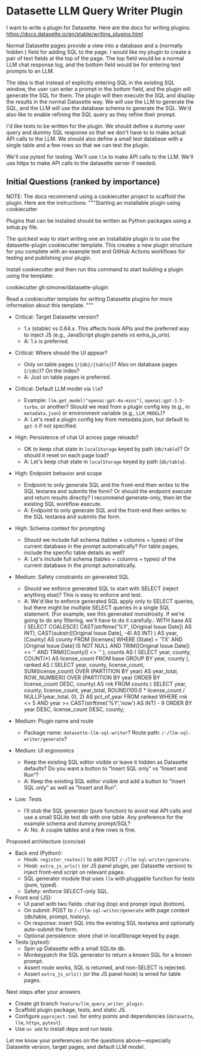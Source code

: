 # Datasette LLM Query Writer Plugin

I want to write a plugin for Datasette. Here are the docs for writing plugins:
https://docs.datasette.io/en/stable/writing_plugins.html

Normal Datasette pages provide a view into a database and a (normally hidden ) field for adding SQL to the page. I would like my plugin to create a pair of text fields at the top of the page. The top field would be a normal LLM chat response log, and the bottom field would be for entering text prompts to an LLM. 

The idea is that instead of explicitly entering SQL in the existing SQL window, the user can enter a prompt in the bottom field, and the plugin will generate the SQL for them. The plugin will then execute the SQL and display the results in the normal Datasette way. We will use the LLM to generate the SQL, and the LLM will use the database schema to generate the SQL. We'd also like to enable refining the SQL query as they refine their prompt. 

I'd like tests to be written for the plugin. We should define a dummy user query and dummy SQL response so that we don't have to to make actual API calls to the LLM. We should also define a small test database with a single table and a few rows so that we can test the plugin. 

We'll use pytest for testing. We'll use `llm` to make API calls to the LLM. We'll use httpx to make API calls to the datasette server if needed. 

## Initial Questions (ranked by importance)

NOTE: The docs recommend using a cookiecutter project to scaffold the plugin. Here are the instructions:
"""Starting an installable plugin using cookiecutter

Plugins that can be installed should be written as Python packages using a setup.py file.

The quickest way to start writing one an installable plugin is to use the datasette-plugin cookiecutter template. This creates a new plugin structure for you complete with an example test and GitHub Actions workflows for testing and publishing your plugin.

Install cookiecutter and then run this command to start building a plugin using the template:

cookiecutter gh:simonw/datasette-plugin

Read a cookiecutter template for writing Datasette plugins for more information about this template.
"""

- Critical: Target Datasette version?
  - 1.x (stable) vs 0.64.x. This affects hook APIs and the preferred way to inject JS (e.g., JavaScript plugin panels vs extra_js_urls).
  - A: 1.x is preferred.


- Critical: Where should the UI appear?
  - Only on table pages (`/{db}/{table}`)? Also on database pages (`/{db}`)? On the index?
  - A: Just on table pages is preferred.

- Critical: Default LLM model via `llm`?
  - Example: `llm.get_model("openai:gpt-4o-mini")`, `openai:gpt-3.5-turbo`, or another? Should we read from a plugin config key (e.g., in `metadata.json`) or environment variable (e.g., `LLM_MODEL`)?
  - A: Let's read a plugin config key from metadata.json, but default to `gpt-5` if not specified.

- High: Persistence of chat UI across page reloads?
  - OK to keep chat state in `localStorage` keyed by path (`db/table`)? Or should it reset on each page load?
  - A: Let's keep chat state in `localStorage` keyed by path (`db/table`).

- High: Endpoint behavior and scope
  - Endpoint to only generate SQL and the front-end then writes to the SQL textarea and submits the form? Or should the endpoint execute and return results directly? I recommend generate-only, then let the existing SQL workflow execute.
  - A: Endpoint to only generate SQL and the front-end then writes to the SQL textarea and submits the form.

- High: Schema context for prompting
  - Should we include full schema (tables + columns + types) of the current database in the prompt automatically? For table pages, include the specific table details as well?
  - A: Let's include full schema (tables + columns + types) of the current database in the prompt automatically.

- Medium: Safety constraints on generated SQL
  - Should we enforce generated SQL to start with SELECT (reject anything else)? This is easy to enforce and test.
  - A: We'd like to enforce generated SQL apply only to SELECT queries, but there might be multiple SELECT queries in a single SQL statement. (For example, see this generated monstrosity. If we're going to do any filtering, we'll have to do it carefully.: WITH base AS (
  SELECT
    COALESCE(
      CAST(strftime('%Y', [Original Issue Date]) AS INT),
      CAST(substr([Original Issue Date], -4) AS INT)
    ) AS year,
    [County] AS county
  FROM [licenses]
  WHERE [State] = 'TX'
    AND [Original Issue Date] IS NOT NULL
    AND TRIM([Original Issue Date]) <> ''
    AND TRIM([County]) <> ''
),
counts AS (
  SELECT year, county, COUNT(*) AS license_count
  FROM base
  GROUP BY year, county
),
ranked AS (
  SELECT
    year,
    county,
    license_count,
    SUM(license_count) OVER (PARTITION BY year) AS year_total,
    ROW_NUMBER() OVER (PARTITION BY year ORDER BY license_count DESC, county) AS rnk
  FROM counts
)
SELECT
  year,
  county,
  license_count,
  year_total,
  ROUND(100.0 * license_count / NULLIF(year_total, 0), 2) AS pct_of_year
FROM ranked
WHERE rnk <= 5
  AND year >= CAST(strftime('%Y','now') AS INT) - 9
ORDER BY year DESC, license_count DESC, county;

- Medium: Plugin name and route
  - Package name: `datasette-llm-sql-writer`? Route path: `/-/llm-sql-writer/generate`?

- Medium: UI ergonomics
  - Keep the existing SQL editor visible or leave it hidden as Datasette defaults? Do you want a button to “Insert SQL only” vs “Insert and Run”?
  - A: Keep the existing SQL editor visible and add a button to “Insert SQL only” as well as "Insert and Run".

- Low: Tests
  - I’ll stub the SQL generator (pure function) to avoid real API calls and use a small SQLite test db with one table. Any preference for the example schema and dummy prompt/SQL?
  - A: No. A couple tables and a few rows is fine. 

Proposed architecture (concise)
- Back end (Python):
  - Hook: `register_routes()` to add POST `/-/llm-sql-writer/generate`.
  - Hook: `extra_js_urls()` (or JS panel plugin, per Datasette version) to inject front-end script on relevant pages.
  - SQL generator module that uses `llm` with pluggable function for tests (pure, typed).
  - Safety: enforce SELECT-only SQL.
- Front end (JS):
  - UI panel with two fields: chat log (top) and prompt input (bottom).
  - On submit: POST to `/-/llm-sql-writer/generate` with page context (db/table, prompt, history).
  - On response: insert SQL into the existing SQL textarea and optionally auto-submit the form.
  - Optional persistence: store chat in localStorage keyed by page.
- Tests (pytest):
  - Spin up Datasette with a small SQLite db.
  - Monkeypatch the SQL generator to return a known SQL for a known prompt.
  - Assert route works, SQL is returned, and non-SELECT is rejected.
  - Assert `extra_js_urls()` (or the JS panel hook) is wired for table pages.

Next steps after your answers
- Create git branch `feature/llm_query_writer_plugin`.
- Scaffold plugin package, tests, and static JS.
- Configure `pyproject.toml` for entry points and dependencies (`datasette`, `llm`, `httpx`, `pytest`).
- Use `uv add` to install deps and run tests.

Let me know your preferences on the questions above—especially Datasette version, target pages, and default LLM model.
